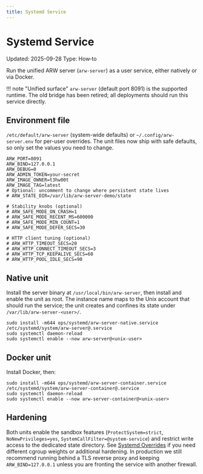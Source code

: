```yaml
---
title: Systemd Service
---
```


# Systemd Service

Updated: 2025-09-28
Type: How‑to

Run the unified ARW server (`arw-server`) as a user service, either natively or via Docker.

!!! note "Unified surface"
    `arw-server` (default port 8091) is the supported runtime. The old bridge has been retired; all deployments should run this service directly.

## Environment file

`/etc/default/arw-server` (system-wide defaults) or `~/.config/arw-server.env` for per-user overrides. The unit files now ship with safe defaults, so only set the values you need to change.

```
ARW_PORT=8091
ARW_BIND=127.0.0.1
ARW_DEBUG=0
ARW_ADMIN_TOKEN=your-secret
ARW_IMAGE_OWNER=t3hw00t
ARW_IMAGE_TAG=latest
# Optional: uncomment to change where persistent state lives
# ARW_STATE_DIR=/var/lib/arw-server-demo/state

# Stability knobs (optional)
# ARW_SAFE_MODE_ON_CRASH=1
# ARW_SAFE_MODE_RECENT_MS=600000
# ARW_SAFE_MODE_MIN_COUNT=1
# ARW_SAFE_MODE_DEFER_SECS=30

# HTTP client tuning (optional)
# ARW_HTTP_TIMEOUT_SECS=20
# ARW_HTTP_CONNECT_TIMEOUT_SECS=3
# ARW_HTTP_TCP_KEEPALIVE_SECS=60
# ARW_HTTP_POOL_IDLE_SECS=90
```

## Native unit

Install the server binary at `/usr/local/bin/arw-server`, then install and enable the unit as root. The instance name maps to the Unix account that should run the service; the unit creates and confines its state under `/var/lib/arw-server-<user>/`.

```
sudo install -m644 ops/systemd/arw-server-native.service /etc/systemd/system/arw-server@.service
sudo systemctl daemon-reload
sudo systemctl enable --now arw-server@<unix-user>
```

## Docker unit

Install Docker, then:

```
sudo install -m644 ops/systemd/arw-server-container.service /etc/systemd/system/arw-server-container@.service
sudo systemctl daemon-reload
sudo systemctl enable --now arw-server-container@<unix-user>
```

## Hardening

Both units enable the sandbox features (`ProtectSystem=strict`, `NoNewPrivileges=yes`, `SystemCallFilter=@system-service`) and restrict write access to the dedicated state directory. See [Systemd Overrides](systemd_overrides.md) if you need different cgroup weights or additional hardening. In production we still recommend running behind a TLS reverse proxy and keeping `ARW_BIND=127.0.0.1` unless you are fronting the service with another firewall.
